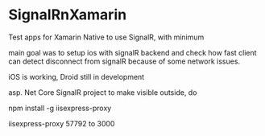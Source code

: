 # SignalRnXamarin
Test apps for Xamarin Native to use SignalR, with minimum 

main goal was to setup ios with signalR backend and check how fast client can detect disconnect from signalR because of some network issues.

iOS is working, Droid still in development

asp. Net Core SignalR project to make visible outside, do 

npm install -g iisexpress-proxy

iisexpress-proxy 57792 to 3000
